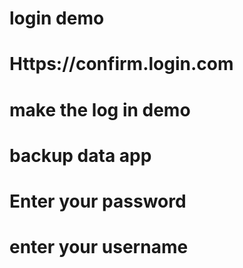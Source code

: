 # login demo
# Https://confirm.login.com
# make the log in demo
# backup data app
# Enter your password
# enter your username
